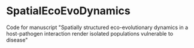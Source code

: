 # SpatialEcoEvoDynamics
Code for manuscript "Spatially structured eco-evolutionary dynamics in a host-pathogen interaction render isolated populations vulnerable to disease" 
